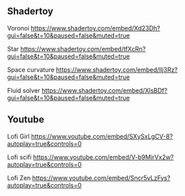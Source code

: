 

## Shadertoy

Voronoi
https://www.shadertoy.com/embed/Xd23Dh?gui=false&t=10&paused=false&muted=true

Star
https://www.shadertoy.com/embed/tfXcRn?gui=false&t=10&paused=false&muted=true

Space curvature
https://www.shadertoy.com/embed/llj3Rz?gui=false&t=10&paused=false&muted=true

Fluid solver
https://www.shadertoy.com/embed/XlsBDf?gui=false&t=10&paused=false&muted=true


## Youtube

Lofi Girl
https://www.youtube.com/embed/SXySxLgCV-8?autoplay=true&controls=0

Lofi scifi
https://www.youtube.com/embed/V-b9MirVx2w?autoplay=true&controls=0

Lofi Zen
https://www.youtube.com/embed/Sncr5vLzFys?autoplay=true&controls=0
